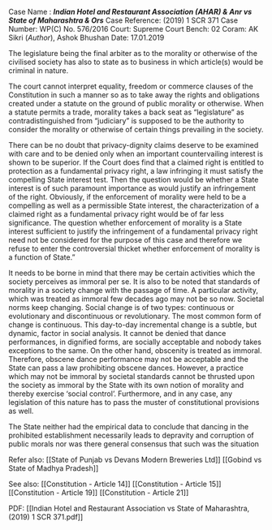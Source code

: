 Case Name : ***Indian Hotel and Restaurant Association (AHAR) & Anr vs State of Maharashtra & Ors***
Case Reference: (2019) 1 SCR 371
Case Number: WP(C) No. 576/2016
Court: Supreme Court
Bench: 02
Coram: AK Sikri (*Author*), Ashok Bhushan
Date: 17.01.2019

The legislature being the final arbiter as to the morality or otherwise of the civilised society has also to state as to business in which article(s) would be criminal in nature.

The court cannot interpret equality, freedom or commerce clauses of the Constitution in such a manner so as to take away the rights and obligations created under a statute on the ground of public morality or otherwise. When a statute permits a trade, morality takes a back seat as “legislature” as contradistinguished from “judiciary” is supposed to be the authority to consider the morality or otherwise of certain things prevailing in the society.

There can be no doubt that privacy-dignity claims deserve to be examined with care and to be denied only when an important countervailing interest is shown to be superior. If the Court does find that a claimed right is entitled to protection as a fundamental privacy right, a law infringing it must satisfy the compelling State interest test. Then the question would be whether a State interest is of such paramount importance as would justify an infringement of the right. Obviously, if the enforcement of morality were held to be a compelling as well as a permissible State interest, the characterization of a claimed right as a fundamental privacy right would be of far less significance. The question whether enforcement of morality is a State interest sufficient to justify the infringement of a fundamental privacy right need not be considered for the purpose of this case and therefore we refuse to enter the controversial thicket whether enforcement of morality is a function of State.”

It needs to be borne in mind that there may be certain activities which the society perceives as immoral per se. It is also to be noted that standards of morality in a society change with the passage of time. A particular activity, which was treated as immoral few decades ago may not be so now. Societal norms keep changing. Social change is of two types: continuous or evolutionary and discontinuous or revolutionary. The most common form of change is continuous. This day-to-day incremental change is a subtle, but dynamic, factor in social analysis. It cannot be denied that dance performances, in dignified forms, are socially acceptable and nobody takes exceptions to the same. On the other hand, obscenity is treated as immoral. Therefore, obscene dance performance may not be acceptable and the State can pass a law prohibiting obscene dances. However, a practice which may not be immoral by societal standards cannot be thrusted upon the society as immoral by the State with its own notion of morality and thereby exercise ‘social control’. Furthermore, and in any case, any legislation of this nature has to pass the muster of constitutional provisions as well.

The State neither had the empirical data to conclude that dancing in the prohibited establishment necessarily leads to depravity and corruption of public morals nor was there general consensus that such was the situation

Refer also:
[[State of Punjab vs Devans Modern Breweries Ltd]]
[[Gobind vs State of Madhya Pradesh]]

See also:
[[Constitution - Article 14]]
[[Constitution - Article 15]]
[[Constitution - Article 19]]
[[Constitution - Article 21]]

PDF:
[[Indian Hotel and Restaurant Association vs State of Maharashtra, (2019) 1 SCR 371.pdf]]